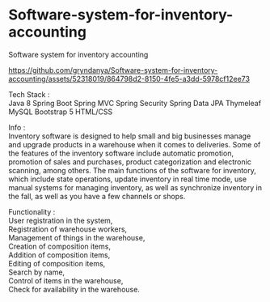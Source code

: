 # Software-system-for-inventory-accounting
Software system for inventory accounting


https://github.com/gryndanya/Software-system-for-inventory-accounting/assets/52318019/864798d2-8150-4fe5-a3dd-5978cf12ee73

Tech Stack : <br>
Java 8 Spring Boot Spring MVC Spring Security Spring Data JPA Thymeleaf MySQL Bootstrap 5 HTML/CSS <br>

Info : <br>
Inventory software is designed to help small and big businesses manage and upgrade products in a warehouse when it comes to deliveries. Some of the features of the inventory software include automatic promotion, promotion of sales and purchases, product categorization and electronic scanning, among others. The main functions of the software for inventory, which include state operations, update inventory in real time mode, use manual systems for managing inventory, as well as synchronize inventory in the fall, as well as you have a few channels or shops. <br>

Functionality : <br>
User registration in the system, <br>
Registration of warehouse workers, <br>
Management of things in the warehouse, <br>
Creation of composition items, <br>
Addition of composition items, <br>
Editing of composition items, <br>
Search by name, <br>
Control of items in the warehouse, <br>
Check for availability in the warehouse. <br>
